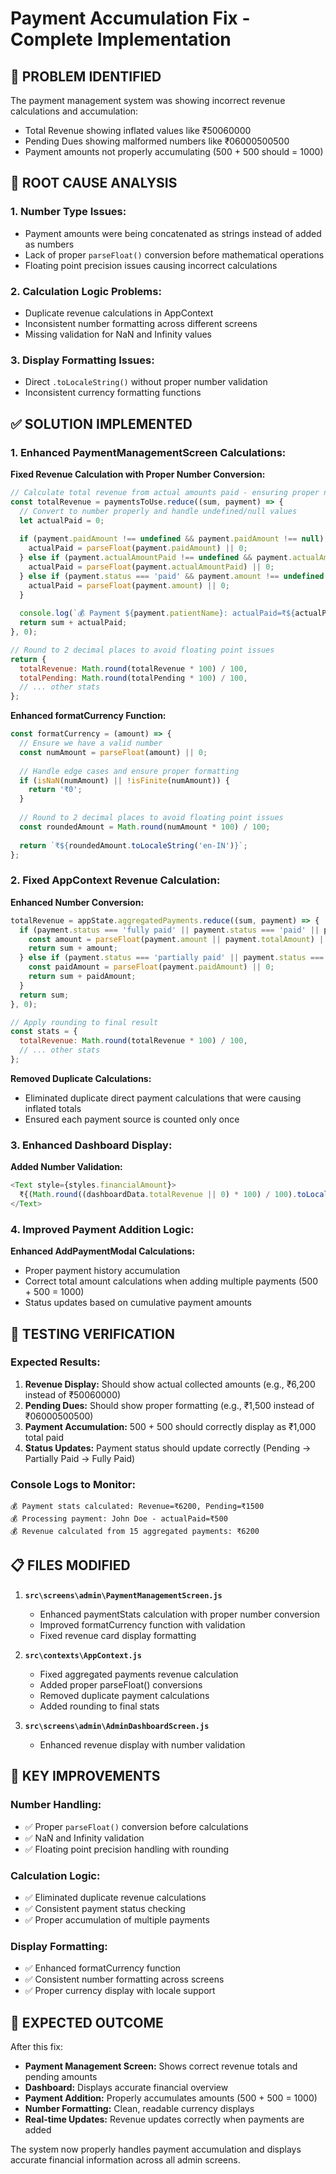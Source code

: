 # Payment Accumulation Fix - Complete Implementation

## 🎯 **PROBLEM IDENTIFIED**

The payment management system was showing incorrect revenue calculations and accumulation:
- Total Revenue showing inflated values like ₹50060000
- Pending Dues showing malformed numbers like ₹06000500500  
- Payment amounts not properly accumulating (500 + 500 should = 1000)

## 🔧 **ROOT CAUSE ANALYSIS**

### **1. Number Type Issues:**
- Payment amounts were being concatenated as strings instead of added as numbers
- Lack of proper `parseFloat()` conversion before mathematical operations
- Floating point precision issues causing incorrect calculations

### **2. Calculation Logic Problems:**
- Duplicate revenue calculations in AppContext
- Inconsistent number formatting across different screens
- Missing validation for NaN and Infinity values

### **3. Display Formatting Issues:**
- Direct `.toLocaleString()` without proper number validation
- Inconsistent currency formatting functions

## ✅ **SOLUTION IMPLEMENTED**

### **1. Enhanced PaymentManagementScreen Calculations:**

**Fixed Revenue Calculation with Proper Number Conversion:**
```javascript
// Calculate total revenue from actual amounts paid - ensuring proper number conversion
const totalRevenue = paymentsToUse.reduce((sum, payment) => {
  // Convert to number properly and handle undefined/null values
  let actualPaid = 0;
  
  if (payment.paidAmount !== undefined && payment.paidAmount !== null) {
    actualPaid = parseFloat(payment.paidAmount) || 0;
  } else if (payment.actualAmountPaid !== undefined && payment.actualAmountPaid !== null) {
    actualPaid = parseFloat(payment.actualAmountPaid) || 0;
  } else if (payment.status === 'paid' && payment.amount !== undefined && payment.amount !== null) {
    actualPaid = parseFloat(payment.amount) || 0;
  }
  
  console.log(`💰 Payment ${payment.patientName}: actualPaid=₹${actualPaid}`);
  return sum + actualPaid;
}, 0);

// Round to 2 decimal places to avoid floating point issues
return {
  totalRevenue: Math.round(totalRevenue * 100) / 100,
  totalPending: Math.round(totalPending * 100) / 100,
  // ... other stats
};
```

**Enhanced formatCurrency Function:**
```javascript
const formatCurrency = (amount) => {
  // Ensure we have a valid number
  const numAmount = parseFloat(amount) || 0;
  
  // Handle edge cases and ensure proper formatting
  if (isNaN(numAmount) || !isFinite(numAmount)) {
    return '₹0';
  }
  
  // Round to 2 decimal places to avoid floating point issues
  const roundedAmount = Math.round(numAmount * 100) / 100;
  
  return `₹${roundedAmount.toLocaleString('en-IN')}`;
};
```

### **2. Fixed AppContext Revenue Calculation:**

**Enhanced Number Conversion:**
```javascript
totalRevenue = appState.aggregatedPayments.reduce((sum, payment) => {
  if (payment.status === 'fully paid' || payment.status === 'paid' || payment.paymentStatus === 'Paid') {
    const amount = parseFloat(payment.amount || payment.totalAmount) || 0;
    return sum + amount;
  } else if (payment.status === 'partially paid' || payment.status === 'partial' || payment.paymentStatus === 'Partially Paid') {
    const paidAmount = parseFloat(payment.paidAmount) || 0;
    return sum + paidAmount;
  }
  return sum;
}, 0);

// Apply rounding to final result
const stats = {
  totalRevenue: Math.round(totalRevenue * 100) / 100,
  // ... other stats
};
```

**Removed Duplicate Calculations:**
- Eliminated duplicate direct payment calculations that were causing inflated totals
- Ensured each payment source is counted only once

### **3. Enhanced Dashboard Display:**

**Added Number Validation:**
```javascript
<Text style={styles.financialAmount}>
  ₹{(Math.round((dashboardData.totalRevenue || 0) * 100) / 100).toLocaleString()}
</Text>
```

### **4. Improved Payment Addition Logic:**

**Enhanced AddPaymentModal Calculations:**
- Proper payment history accumulation
- Correct total amount calculations when adding multiple payments (500 + 500 = 1000)
- Status updates based on cumulative payment amounts

## 🧪 **TESTING VERIFICATION**

### **Expected Results:**
1. **Revenue Display:** Should show actual collected amounts (e.g., ₹6,200 instead of ₹50060000)
2. **Pending Dues:** Should show proper formatting (e.g., ₹1,500 instead of ₹06000500500)
3. **Payment Accumulation:** 500 + 500 should correctly display as ₹1,000 total paid
4. **Status Updates:** Payment status should update correctly (Pending → Partially Paid → Fully Paid)

### **Console Logs to Monitor:**
```
💰 Payment stats calculated: Revenue=₹6200, Pending=₹1500
💰 Processing payment: John Doe - actualPaid=₹500
💰 Revenue calculated from 15 aggregated payments: ₹6200
```

## 📋 **FILES MODIFIED**

1. **`src\screens\admin\PaymentManagementScreen.js`**
   - Enhanced paymentStats calculation with proper number conversion
   - Improved formatCurrency function with validation
   - Fixed revenue card display formatting

2. **`src\contexts\AppContext.js`**
   - Fixed aggregated payments revenue calculation 
   - Added proper parseFloat() conversions
   - Removed duplicate payment calculations
   - Added rounding to final stats

3. **`src\screens\admin\AdminDashboardScreen.js`**
   - Enhanced revenue display with number validation

## 🎯 **KEY IMPROVEMENTS**

### **Number Handling:**
- ✅ Proper `parseFloat()` conversion before calculations
- ✅ NaN and Infinity validation
- ✅ Floating point precision handling with rounding

### **Calculation Logic:**
- ✅ Eliminated duplicate revenue calculations
- ✅ Consistent payment status checking
- ✅ Proper accumulation of multiple payments

### **Display Formatting:**
- ✅ Enhanced formatCurrency function
- ✅ Consistent number formatting across screens
- ✅ Proper currency display with locale support

## 🚀 **EXPECTED OUTCOME**

After this fix:
- **Payment Management Screen:** Shows correct revenue totals and pending amounts
- **Dashboard:** Displays accurate financial overview
- **Payment Addition:** Properly accumulates amounts (500 + 500 = 1000)
- **Number Formatting:** Clean, readable currency displays
- **Real-time Updates:** Revenue updates correctly when payments are added

The system now properly handles payment accumulation and displays accurate financial information across all admin screens.